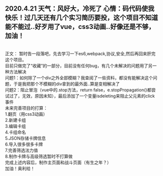 2020.4.21 天气：风好大，冷死了 心情：码代码使我快乐！过几天还有几个实习简历要投，这个项目不知道能不能过..好歹用了vue，css3动画..好像还是不够，加油！
<br>
-----------------------------------------
<br>
正文：
暂时告一段落吧，先去学习一下es6,webpack,协议,安全,然后再回来肝完这个项目。
<br>
目前只做完了“收藏”的一部分，目前没有任何bug，有几个未解决的问题用了另一种方法解决
<br>
问题1：如何除了一个div之外全部模糊？我查阅了一些资料，都没有能解决这个问题，于是我把那个不模糊的div拿到的最外面..算是变相解决了
<br>
问题2：阻止冒泡（vue中的.stop方法，return false，e.stopPropagation()都尝试过了，无效，原因未知），最后添加了一个变量isdeleting来阻止父元素的click事件
<br>
未来完善项目的打算：
<br>
1.翻页（用css3动画）
<br>
2.新建卡组
<br>
3.编辑卡组
<br>
4.卡组命名
<br>
5.JSON存储卡牌信息
<br>
6.导入很多很多卡牌
<br>
7.完善筛选法力值
<br>
8.制作卡牌与高级筛选暂时不打算做
<br>
完成上述内容后，制作主页面和战斗页面（有生之年？）
<br>
加油！奥利给！
